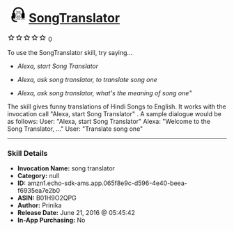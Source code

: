 # &nbsp;<img src="skill_icon" alt="SongTranslator icon" width="36"> [SongTranslator](http://alexa.amazon.com/#skills/amzn1.echo-sdk-ams.app.065f8e9c-d596-4e40-beea-f6935ea7e2b0)
![0 stars](../../images/ic_star_border_black_18dp_1x.png)![0 stars](../../images/ic_star_border_black_18dp_1x.png)![0 stars](../../images/ic_star_border_black_18dp_1x.png)![0 stars](../../images/ic_star_border_black_18dp_1x.png)![0 stars](../../images/ic_star_border_black_18dp_1x.png) 0

To use the SongTranslator skill, try saying...

* *Alexa, start Song Translator*

* *Alexa, ask song translator, to translate song one*

* *Alexa, ask song translator, what's the meaning of song one"*

The skill gives funny translations of Hindi Songs to English. It works with the invocation call "Alexa, start Song Translator" . 
A sample dialogue would be as follows: 
User: "Alexa, start Song Translator"
Alexa: "Welcome to the Song Translator, ..."
User: "Translate song one"

***

### Skill Details

* **Invocation Name:** song translator
* **Category:** null
* **ID:** amzn1.echo-sdk-ams.app.065f8e9c-d596-4e40-beea-f6935ea7e2b0
* **ASIN:** B01H9O2QPG
* **Author:** Prinika
* **Release Date:** June 21, 2016 @ 05:45:42
* **In-App Purchasing:** No
